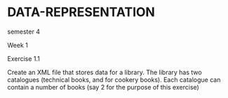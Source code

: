 # DATA-REPRESENTATION
semester 4

Week 1 

Exercise 1.1

Create an XML file that stores data for a library. 
The library has two catalogues (technical books, and for cookery books).
Each catalogue can contain a number of books (say 2 for the purpose of this exercise)